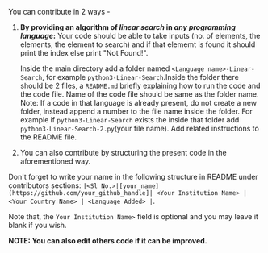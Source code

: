 You can contribute in 2 ways - 
1. **By providing an algorithm of <em>linear search</em> in <em>any programming language</em>:**
    Your code should be able to take inputs (no. of elements, the elements, the element to search) and if that elememt is found it should print the index else print "Not Found!".

    Inside the main directory add a folder named `<Language name>-Linear-Search`, for example `python3-Linear-Search`.Inside the folder there should be 2 files, a `README.md` briefly explaining how to run the code and the code file. Name of the code file should be same as the folder name.
    Note: If a code in that language is already present, do not create a new folder, instead append a number to the file name inside the folder. For example if `python3-Linear-Search` exists the inside that folder add `python3-Linear-Search-2.py`(your file name). Add related instructions to the README file.

2. You can also contribute by structuring the present code in the aforementioned way.

Don't forget to write your name in the following structure in README under contributors sections: `|<Sl No.>|[your_name](https://github.com/your_github_handle]| <Your Institution Name> | <Your Country Name> | <Language Added> |`.

Note that, the `Your Institution Name>` field is optional and you may leave it blank if you wish.


**NOTE: You can also edit others code if it can be improved.**
